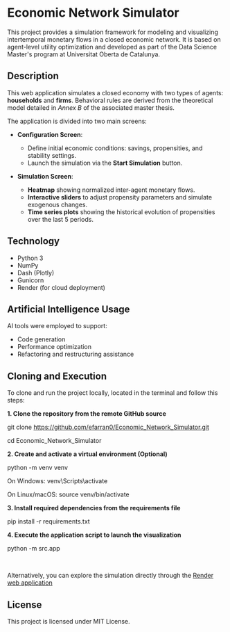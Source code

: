 # Economic Network Simulator

This project provides a simulation framework for modeling and visualizing intertemporal monetary flows in a closed economic network. It is based on agent-level utility optimization and developed as part of the Data Science Master's program at Universitat Oberta de Catalunya.

## Description

This web application simulates a closed economy with two types of agents: **households** and **firms**. Behavioral rules are derived from the theoretical model detailed in *Annex B* of the associated master thesis.

The application is divided into two main screens:

- **Configuration Screen**:
  - Define initial economic conditions: savings, propensities, and stability settings.
  - Launch the simulation via the **Start Simulation** button.

- **Simulation Screen**:
  - **Heatmap** showing normalized inter-agent monetary flows.
  - **Interactive sliders** to adjust propensity parameters and simulate exogenous changes.
  - **Time series plots** showing the historical evolution of propensities over the last 5 periods.

## Technology

- Python 3  
- NumPy  
- Dash (Plotly)  
- Gunicorn  
- Render (for cloud deployment)

## Artificial Intelligence Usage

AI tools were employed to support:

- Code generation  
- Performance optimization  
- Refactoring and restructuring assistance

## Cloning and Execution

To clone and run the project locally, located in the terminal and follow this steps:

**1. Clone the repository from the remote GitHub source**

git clone https://github.com/efarran0/Economic_Network_Simulator.git

cd Economic_Network_Simulator

**2. Create and activate a virtual environment (Optional)**

python -m venv venv

On Windows:
venv\Scripts\activate

On Linux/macOS:
source venv/bin/activate

**3. Install required dependencies from the requirements file**

pip install -r requirements.txt

**4. Execute the application script to launch the visualization**

python -m src.app

<br>

Alternatively, you can explore the simulation directly through the [Render web application](https://economic-network-simulator.onrender.com/)

## License

This project is licensed under MIT License.
